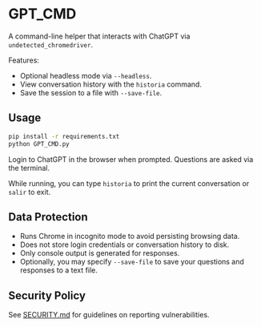 # GPT_CMD

A command-line helper that interacts with ChatGPT via `undetected_chromedriver`.

Features:
- Optional headless mode via `--headless`.
- View conversation history with the `historia` command.
- Save the session to a file with `--save-file`.

## Usage

```bash
pip install -r requirements.txt
python GPT_CMD.py 
```

Login to ChatGPT in the browser when prompted. Questions are asked via the terminal.

While running, you can type `historia` to print the current conversation or `salir` to exit.

## Data Protection

- Runs Chrome in incognito mode to avoid persisting browsing data.
- Does not store login credentials or conversation history to disk.
- Only console output is generated for responses.
 - Optionally, you may specify `--save-file` to save your questions and responses to a text file.

## Security Policy

See [SECURITY.md](SECURITY.md) for guidelines on reporting vulnerabilities.
